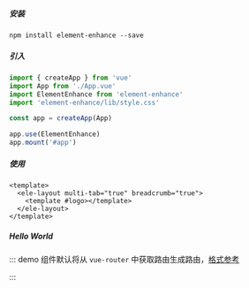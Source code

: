 ##### 安装

```
npm install element-enhance --save
```

##### 引入

```js
import { createApp } from 'vue'
import App from './App.vue'
import ElementEnhance from 'element-enhance'
import 'element-enhance/lib/style.css'

const app = createApp(App)

app.use(ElementEnhance)
app.mount('#app')
```

##### 使用

```vue
<template>
  <ele-layout multi-tab="true" breadcrumb="true">
    <template #logo></template>
  </ele-layout>
</template>
```

##### Hello World

::: demo 组件默认将从 `vue-router` 中获取路由生成路由，[格式参考](https://github.com/Jmysy/element-enhance/blob/master/docs/src/router/zh-CN.ts)

<template>
  <ele-layout class="demo-layout" />
</template>

<style>
.demo-layout {
  border: 1px solid whitesmoke;
  height: 460px;
}
</style>

:::

